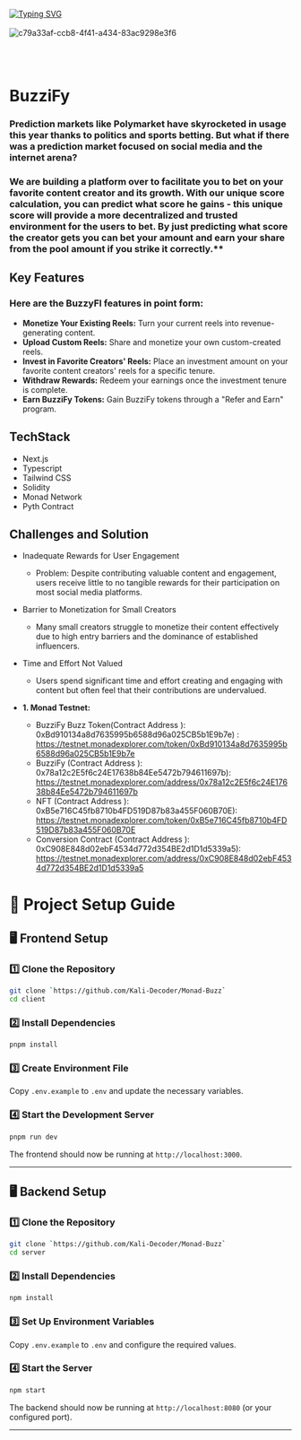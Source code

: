 <a href="https://git.io/typing-svg"><img src="https://readme-typing-svg.demolab.com?font=Fira+Code&weight=1000&size=55&pause=1000&center=true&vCenter=true&width=1000&lines=BuzziFy;  Predict+Bet+Earn+Rewards" alt="Typing SVG" /></a>
<br/> <br/> 
![c79a33af-ccb8-4f41-a434-83ac9298e3f6](https://github.com/user-attachments/assets/51d01ffc-9824-41a0-834c-822dc244b5c7)

 <br/> <br/>
# BuzziFy

### Prediction markets like Polymarket have skyrocketed in usage this year thanks to politics and sports betting. But what if there was a prediction market focused on social media and the internet arena?

### We are building a platform over to facilitate you to bet on your favorite content creator and its growth. With our unique score calculation, you can predict what score he gains - this unique score will provide a more decentralized and trusted environment for the users to bet. By just predicting what score the creator gets you can bet your amount and earn your share from the pool amount if you strike it correctly.**

## Key Features
### Here are the BuzzyFI features in point form:

- **Monetize Your Existing Reels:** Turn your current reels into revenue-generating content.
- **Upload Custom Reels:** Share and monetize your own custom-created reels.
- **Invest in Favorite Creators' Reels:** Place an investment amount on your favorite content creators' reels for a specific tenure.
- **Withdraw Rewards:** Redeem your earnings once the investment tenure is complete.
- **Earn BuzziFy Tokens:** Gain BuzziFy tokens through a "Refer and Earn" program.
  
## TechStack

- Next.js
- Typescript
- Tailwind CSS
- Solidity
- Monad Network 
- Pyth Contract 


## Challenges and Solution
- Inadequate Rewards for User Engagement
    - Problem: Despite contributing valuable content and engagement, users receive little to no tangible rewards for their participation on most social media platforms.
- Barrier to Monetization for Small Creators
    - Many small creators struggle to monetize their content effectively due to high entry barriers and the dominance of established influencers.
- Time and Effort Not Valued
    - Users spend significant time and effort creating and engaging with content but often feel that their contributions are undervalued.


- **1. Monad Testnet:** <br/>
  - BuzziFy Buzz Token(Contract Address ): 0xBd910134a8d7635995b6588d96a025CB5b1E9b7e) :
    https://testnet.monadexplorer.com/token/0xBd910134a8d7635995b6588d96a025CB5b1E9b7e
  - BuzziFy (Contract Address ): 0x78a12c2E5f6c24E17638b84Ee5472b794611697b):
    https://testnet.monadexplorer.com/address/0x78a12c2E5f6c24E17638b84Ee5472b794611697b
  - NFT (Contract Address ): 0xB5e716C45fb8710b4FD519D87b83a455F060B70E):
    https://testnet.monadexplorer.com/token/0xB5e716C45fb8710b4FD519D87b83a455F060B70E
  - Conversion Contract (Contract Address ): 0xC908E848d02ebF4534d772d354BE2d1D1d5339a5):
    https://testnet.monadexplorer.com/address/0xC908E848d02ebF4534d772d354BE2d1D1d5339a5



# 🚀 Project Setup Guide  

## 🖥️ Frontend Setup  

### 1️⃣ Clone the Repository  
```sh
git clone `https://github.com/Kali-Decoder/Monad-Buzz`
cd client
```

### 2️⃣ Install Dependencies  
```sh
pnpm install
```

### 3️⃣ Create Environment File  
Copy `.env.example` to `.env` and update the necessary variables.  

### 4️⃣ Start the Development Server  
```sh
pnpm run dev
```
The frontend should now be running at `http://localhost:3000`.  

---

## 🖥️ Backend Setup  

### 1️⃣ Clone the Repository  
```sh
git clone `https://github.com/Kali-Decoder/Monad-Buzz`
cd server
```

### 2️⃣ Install Dependencies  
```sh
npm install
```

### 3️⃣ Set Up Environment Variables  
Copy `.env.example` to `.env` and configure the required values.  

### 4️⃣ Start the Server  
```sh
npm start
```
The backend should now be running at `http://localhost:8080` (or your configured port).  

---

